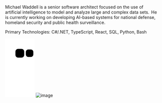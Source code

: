 Michael Waddell is a senior software architect focused on the use of artificial intelligence to model and analyze large and complex data sets.  He is currently working on developing AI-based systems for national defense, homeland security and public health surveillance. 

Primary Technologies: C#/.NET, TypeScript, React, SQL, Python, Bash

![snake animation](https://github.com/mwaddell/mwaddell/blob/output/github-contribution-grid-snake2.svg)
![image](https://user-images.githubusercontent.com/750244/151836715-3f184047-f1d6-44f9-931c-a32652d77882.png)
